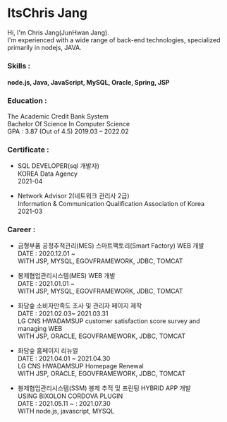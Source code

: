 # ItsChris Jang
Hi, I'm Chris Jang(JunHwan Jang).<br/>
I'm experienced with a wide range of back-end technologies, specialized primarily in nodejs, JAVA.

### Skills :
#### node.js, Java, JavaScript, MySQL, Oracle, Spring, JSP

### Education :
The Academic Credit Bank System<br/>
Bachelor Of Science In Computer Science<br/>
GPA : 3.87 (Out of 4.5)
2019.03 – 2022.02

### Certificate :
- SQL DEVELOPER(sql 개발자)<br/>
KOREA Data Agency<br/>
2021-04 

- Network Advisor 2(네트워크 관리사 2급)<br/>
Information & Communication Qualification Association of Korea<br/>
2021-03 

### Career :
- 금형부품 공정추적관리(MES) 스마트팩토리(Smart Factory) WEB 개발 <br/>
DATE : 2020.12.01 ~ <br/>
WITH JSP, MYSQL, EGOVFRAMEWORK, JDBC, TOMCAT

- 봉제협업관리시스템(MES) WEB 개발 <br/>
DATE : 2021.01.01 ~ <br/>
WITH JSP, MYSQL, EGOVFRAMEWORK, JDBC, TOMCAT

- 화담숲 소비자만족도 조사 및 관리자 페이지 제작<br/>
DATE : 2021.02.03~ 2021.03.31 <br/>
LG CNS HWADAMSUP customer satisfaction score survey and managing WEB<br/>
WITH JSP, ORACLE, EGOVFRAMEWORK, JDBC, TOMCAT

- 화담숲 홈페이지 리뉴얼<br/>
DATE : 2021.04.01 ~ 2021.04.30<br/>
LG CNS HWADAMSUP Homepage Renewal<br/>
WITH JSP, ORACLE, EGOVFRAMEWORK, JDBC, TOMCAT

- 봉제협업관리시스템(SSM) 봉제 추적 및 프린팅 HYBRID APP 개발<br/>
USING BIXOLON CORDOVA PLUGIN<br/>
DATE : 2021.05.11 ~ : 2021.07.30<br/>
WITH node.js, javascript, MYSQL

